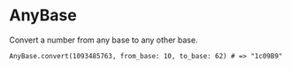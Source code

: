 # AnyBase

Convert a number from any base to any other base.

```
AnyBase.convert(1093485763, from_base: 10, to_base: 62) # => "1c09B9"
```

